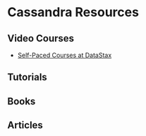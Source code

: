# Cassandra Resources

## Video Courses

- [Self-Paced Courses at DataStax](https://academy.datastax.com/courses)

## Tutorials

## Books

## Articles